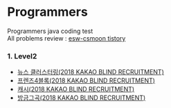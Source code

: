 # Programmers
Programmers java coding test  
All problems review : [esw-csmoon tistory](https://esw-csmoon.tistory.com/category/Coding%20Test/%ED%94%84%EB%A1%9C%EA%B7%B8%EB%9E%98%EB%A8%B8%EC%8A%A4)


### 1. Level2
- [뉴스 클러스터링(2018 KAKAO BLIND RECRUITMENT)](https://esw-csmoon.tistory.com/entry/201216-%EB%89%B4%EC%8A%A4-%ED%81%B4%EB%9F%AC%EC%8A%A4%ED%84%B0%EB%A7%81-2018-KAKAO-BLIND-RECRUITMENT)
- [프렌즈4블록(2018 KAKAO BLIND RECRUITMENT)](https://esw-csmoon.tistory.com/entry/201221-%ED%94%84%EB%A0%8C%EC%A6%884%EB%B8%94%EB%A1%9D-2018-KAKAO-BLIND-RECRUITMENT)
- [캐시(2018 KAKAO BLIND RECRUITMENT)](https://esw-csmoon.tistory.com/entry/%E2%96%B2201223-%EC%BA%90%EC%8B%9C-2018-KAKAO-BLIND-RECRUITMENT)
- [방금그곡(2018 KAKAO BLIND RECRUITMENT)](https://esw-csmoon.tistory.com/entry/210101-%EB%B0%A9%EA%B8%88%EA%B7%B8%EA%B3%A1-2018-KAKAO-BLIND-RECRUITMENT)
